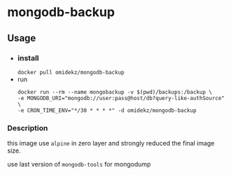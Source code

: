 # mongodb-backup

## Usage
  - ### install 
    ```docker pull omidekz/mongodb-backup```
  - run
    ```
    docker run --rm --name mongobackup -v $(pwd)/backups:/backup \
    -e MONGODB_URI="mongodb://user:pass@host/db?query-like-authSource" \
    -e CRON_TIME_ENV="*/30 * * * *" -d omidekz/mongodb-backup
    ```

### Description

  this image use ```alpine``` in zero layer and strongly reduced the final image size.

  use last version of ```mongodb-tools``` for mongodump 